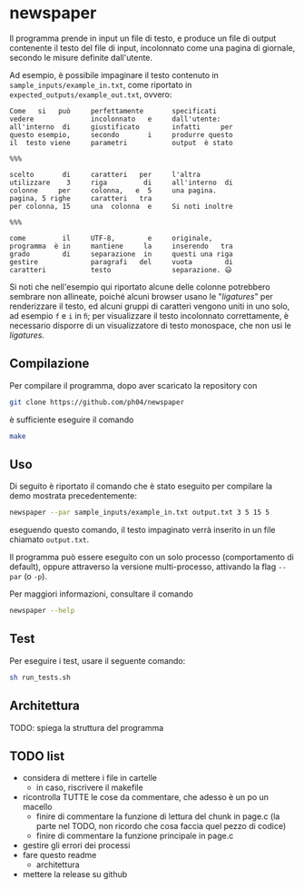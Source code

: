 # newspaper

Il programma prende in input un file di testo, e produce un file di output contenente il testo del file di input, incolonnato come una pagina di giornale, secondo le misure definite dall'utente.

Ad esempio, è possibile impaginare il testo contenuto in `sample_inputs/example_in.txt`, come riportato in `expected_outputs/example_out.txt`, ovvero:

```text
Come   si   può     perfettamente       specificati    
vedere              incolonnato   e     dall'utente:   
all'interno  di     giustificato        infatti     per
questo esempio,     secondo       i     produrre questo
il  testo viene     parametri           output  è stato

%%%

scelto       di     caratteri   per     l'altra        
utilizzare    3     riga         di     all'interno  di
colonne     per     colonna,   e  5     una pagina.    
pagina, 5 righe     caratteri   tra                    
per colonna, 15     una  colonna  e     Si noti inoltre

%%%

come         il     UTF-8,        e     originale,     
programma  è in     mantiene     la     inserendo   tra
grado        di     separazione  in     questi una riga
gestire             paragrafi   del     vuota        di
caratteri           testo               separazione. 😃
```

Si noti che nell'esempio qui riportato alcune delle colonne potrebbero sembrare non allineate, poiché alcuni browser usano le "_ligatures_" per renderizzare il testo, ed alcuni gruppi di caratteri vengono uniti in uno solo, ad esempio `f` e `i` in `ﬁ`; per visualizzare il testo incolonnato correttamente, è necessario disporre di un visualizzatore di testo monospace, che non usi le _ligatures_.

## Compilazione

Per compilare il programma, dopo aver scaricato la repository con

```sh
git clone https://github.com/ph04/newspaper
```

è sufficiente eseguire il comando

```sh
make
```

## Uso

Di seguito è riportato il comando che è stato eseguito per compilare la demo mostrata precedentemente:

```sh
newspaper --par sample_inputs/example_in.txt output.txt 3 5 15 5
```

eseguendo questo comando, il testo impaginato verrà inserito in un file chiamato `output.txt`.

Il programma può essere eseguito con un solo processo (comportamento di default), oppure attraverso la versione multi-processo, attivando la flag `--par` (o `-p`).

Per maggiori informazioni, consultare il comando

```sh
newspaper --help
```

## Test

Per eseguire i test, usare il seguente comando:

```sh
sh run_tests.sh
```

## Architettura

TODO: spiega la struttura del programma

## TODO list

- considera di mettere i file in cartelle
  - in caso, riscrivere il makefile
- ricontrolla TUTTE le cose da commentare, che adesso è un po un macello
  - finire di commentare la funzione di lettura del chunk in page.c (la parte nel TODO, non ricordo che cosa faccia quel pezzo di codice)
  - finire di commentare la funzione principale in page.c
- gestire gli errori dei processi
- fare questo readme
  - architettura
- mettere la release su github
